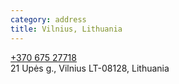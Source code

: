 ```yaml
---
category: address
title: Vilnius, Lithuania
---
```


[+370 675 27718](tel:+37067527718)\
21 Upės g., Vilnius LT-08128, Lithuania
